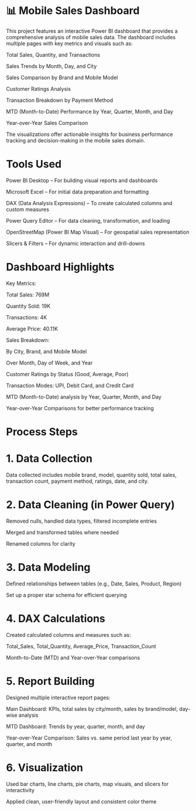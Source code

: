  # 📊 Mobile Sales Dashboard 
This project features an interactive Power BI dashboard that provides a comprehensive analysis of mobile sales data. The dashboard includes multiple pages with key metrics and visuals such as:

Total Sales, Quantity, and Transactions

Sales Trends by Month, Day, and City

Sales Comparison by Brand and Mobile Model

Customer Ratings Analysis

Transaction Breakdown by Payment Method

MTD (Month-to-Date) Performance by Year, Quarter, Month, and Day

Year-over-Year Sales Comparison

The visualizations offer actionable insights for business performance tracking and decision-making in the mobile sales domain.
# Tools Used
Power BI Desktop – For building visual reports and dashboards

Microsoft Excel – For initial data preparation and formatting

DAX (Data Analysis Expressions) – To create calculated columns and custom measures

Power Query Editor – For data cleaning, transformation, and loading

OpenStreetMap (Power BI Map Visual) – For geospatial sales representation

Slicers & Filters – For dynamic interaction and drill-downs
# Dashboard Highlights
Key Metrics:

Total Sales: 769M

Quantity Sold: 19K

Transactions: 4K

Average Price: 40.11K

Sales Breakdown:

By City, Brand, and Mobile Model

Over Month, Day of Week, and Year

Customer Ratings by Status (Good, Average, Poor)

Transaction Modes: UPI, Debit Card, and Credit Card

MTD (Month-to-Date) analysis by Year, Quarter, Month, and Day

Year-over-Year Comparisons for better performance tracking
# Process Steps
# 1. Data Collection
Data collected includes mobile brand, model, quantity sold, total sales, transaction count, payment method, ratings, date, and city.

# 2. Data Cleaning (in Power Query)
Removed nulls, handled data types, filtered incomplete entries

Merged and transformed tables where needed

Renamed columns for clarity

# 3. Data Modeling
Defined relationships between tables (e.g., Date, Sales, Product, Region)

Set up a proper star schema for efficient querying

# 4. DAX Calculations
Created calculated columns and measures such as:

Total_Sales, Total_Quantity, Average_Price, Transaction_Count

Month-to-Date (MTD) and Year-over-Year comparisons

# 5. Report Building
Designed multiple interactive report pages:

Main Dashboard: KPIs, total sales by city/month, sales by brand/model, day-wise analysis

MTD Dashboard: Trends by year, quarter, month, and day

Year-over-Year Comparison: Sales vs. same period last year by year, quarter, and month

# 6. Visualization
Used bar charts, line charts, pie charts, map visuals, and slicers for interactivity

Applied clean, user-friendly layout and consistent color theme


